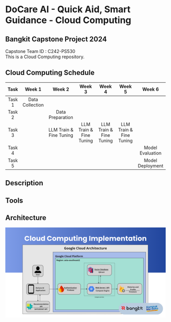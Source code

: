 # DoCare AI - Quick Aid, Smart Guidance - Cloud Computing
## Bangkit Capstone Project 2024
Capstone Team ID : C242-PS530<br>
This is a Cloud Computing repository.

## Cloud Computing Schedule
|Task  |Week 1         |Week 2                 |Week 3                 |Week 4                 |Week 5                 |Week 6          |
|:----:|:-------------:|:---------------------:|:---------------------:|:---------------------:|:---------------------:|:--------------:|
|Task 1|Data Collection|                       |                       |                       |                       |                |
|Task 2|               |Data Preparation       |                       |                       |                       |                |
|Task 3|               |LLM Train & Fine Tuning|LLM Train & Fine Tuning|LLM Train & Fine Tuning|LLM Train & Fine Tuning|                |
|Task 4|               |                       |                       |                       |                       |Model Evaluation|
|Task 5|               |                       |                       |                       |                       |Model Deployment|

## Description

## Tools

## Architecture
![Cloud architecture](https://github.com/naufaleka03/DoCare-AI/blob/main/Assets/CC_Architecture.png)
